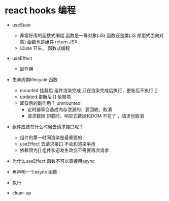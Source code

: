 # react hooks 编程
- useState 
  - 非常好用的函数式编程
     函数是一等对象(JS) 
     函数还是类(JS 原型式面向对象)
     函数也是组件 return JSX 
   - 以use 开头， 函数式编程
- useEffect 
  - 副作用

- 生命周期lifecycle 函数
  - mounted 挂载后 组件渲染完成
    只在渲染完成后执行，更新后不执行 []
  - updated 更新后 [] 依赖项
  - 卸载后的副作用？ unmounted
    - 定时器等会造成内存泄漏的，要回收，取消
    - 请求数据 卸载时，响应式数据和DOM 不在了 ，请求也取消
    
- 组件应该在什么时候去请求接口呢？
  - 组件的第一时间渲染是最重要的
  - useEffect 去请求接口 
  不会和渲染争抢 
  - 依赖项为[] 
    组件状态发生改变不需要再次请求 
- 为什么useEffect 函数不可以直接用async 
 - 再声明一个async 函数
 - 执行
 - clean-up    